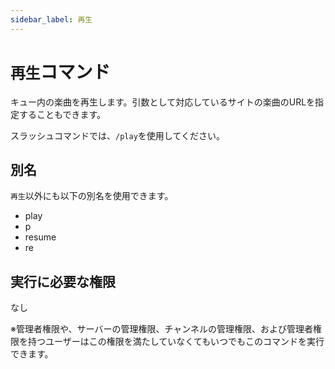 ```yaml
---
sidebar_label: 再生
---
```

# `再生`コマンド
キュー内の楽曲を再生します。引数として対応しているサイトの楽曲のURLを指定することもできます。

スラッシュコマンドでは、`/play`を使用してください。

## 別名
`再生`以外にも以下の別名を使用できます。

- play
- p
- resume
- re




## 実行に必要な権限
なし

※管理者権限や、サーバーの管理権限、チャンネルの管理権限、および管理者権限を持つユーザーはこの権限を満たしていなくてもいつでもこのコマンドを実行できます。
  

